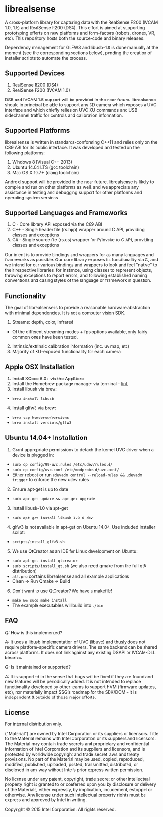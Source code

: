 # librealsense

A cross-platform library for capturing data with the RealSense F200 (IVCAM 1.0, 1.5) and RealSense R200 (DS4). This effort is aimed at supporting prototyping efforts on new platforms and form-factors (robots, drones, VR, etc). This repository hosts both the source-code and binary releases.

Dependency management for GLFW3 and libusb-1.0 is done manually at the moment (see the corresponding sections below), pending the creation of installer scripts to automate the process. 

## Supported Devices

1. RealSense R200 (DS4)
2. RealSense F200 (IVCAM 1.0)
	
DS5 and IVCAM 1.5 support will be provided in the near future. librealsense should in principal be able to support any 3D camera which exposes a UVC interface and which chiefly relies on UVC XU commands and USB sidechannel traffic for controls and calibration information.

## Supported Platforms

librealsense is written in standards-conforming C++11 and relies only on the C89 ABI for its public interface. It was developed and tested on the following platforms:

1. Windows 8 (Visual C++ 2013)
2. Ubuntu 14.04 LTS (gcc toolchain)
3. Mac OS X 10.7+ (clang toolchain)

Android support will be provided in the near future. librealsense is likely to compile and run on other platforms as well, and we appreciate any assistance in testing and debugging support for other platforms and operating system versions.

## Supported Languages and Frameworks

1. C - Core library API exposed via the C89 ABI
2. C++ - Single header file (rs.hpp) wrapper around C API, providing classes and exceptions
3. C# - Single source file (rs.cs) wrapper for P/Invoke to C API, providing classes and exceptions

Our intent is to provide bindings and wrappers for as many languages and frameworks as possible. Our core library exposes its functionality via C, and we intend for our various bindings and wrappers to look and feel "native" to their respective libraries, for instance, using classes to represent objects, throwing exceptions to report errors, and following established naming conventions and casing styles of the language or framework in question.

## Functionality

The goal of librealsense is to provide a reasonable hardware abstraction with minimal dependencies. It is not a computer vision SDK.

1.	Streams: depth, color, infrared
  *	Of the different streaming modes + fps options available, only fairly common ones have been tested. 
2.	Intrinsic/extrinsic calibration information (inc. uv map, etc)
3.	Majority of XU-exposed functionality for each camera

## Apple OSX Installation

1. Install XCode 6.0+ via the AppStore
2. Install the Homebrew package manager via terminal - [link](http://brew.sh/)
3. Install libusb via brew:
  * `brew install libusb`
4. Install glfw3 via brew:
  * `brew tap homebrew/versions`
  * `brew install versions/glfw3`

## Ubuntu 14.04+ Installation

1. Grant appropriate permissions to detach the kernel UVC driver when a device is plugged in:
  * `sudo cp config/99-uvc.rules /etc/udev/rules.d/`
  * `sudo cp config/uvc.conf /etc/modprobe.d/uvc.conf/`
  * Either reboot or run `udevadm control --reload-rules && udevadm trigger` to enforce the new udev rules
2. Ensure apt-get is up to date
  * `sudo apt-get update && apt-get upgrade`
3. Install libusb-1.0 via apt-get
  * `sudo apt-get install libusb-1.0-0-dev`
4. glfw3 is not available in apt-get on Ubuntu 14.04. Use included installer script:
  * `scripts/install_glfw3.sh`
5. We use QtCreator as an IDE for Linux development on Ubuntu: 
  * `sudo apt-get install qtcreator`
  * `sudo scripts/install_qt.sh` (we also need qmake from the full qt5 distribution)
  * `all.pro` contains librealsense and all example applications
  * Clean => Run Qmake => Build
6. Don't want to use QtCreator? We have a makefile!
  * `make && sudo make install`
  * The example executables will build into `./bin`

## FAQ

*Q:* How is this implemented?

*A:* It uses a libusb implementation of UVC (libuvc) and thusly does not require platform-specific camera drivers. The same backend can be shared across platforms. It does not link against any existing DSAPI or IVCAM-DLL binaries. 

*Q:* Is it maintained or supported?

*A:* It is supported in the sense that bugs will be fixed if they are found and new features will be periodically added. It is not intended to replace functionality developed by other teams to support HVM (firmware updates, etc), nor materially impact SSG’s roadmap for the SDK/DCM – it is independent & outside of these major efforts. 

## License

For internal distribution only. 

("Material") are owned by Intel Corporation or its suppliers or licensors. Title to the
Material remains with Intel Corporation or its suppliers and licensors. The Material may
contain trade secrets and proprietary and confidential information of Intel Corporation
and its suppliers and licensors, and is protected by worldwide copyright and trade secret
laws and treaty provisions. No part of the Material may be used, copied, reproduced,
modified, published, uploaded, posted, transmitted, distributed, or disclosed in any way
without Intel’s prior express written permission.

No license under any patent, copyright, trade secret or other intellectual property right
is granted to or conferred upon you by disclosure or delivery of the Materials, either
expressly, by implication, inducement, estoppel or otherwise. Any license under such
intellectual property rights must be express and approved by Intel in writing.

Copyright © 2015 Intel Corporation. All rights reserved.
